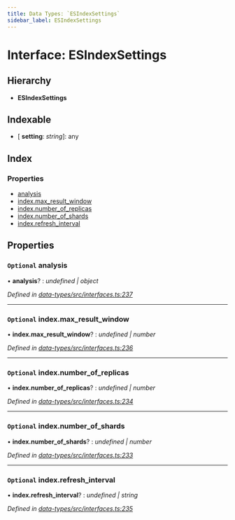```yaml
---
title: Data Types: `ESIndexSettings`
sidebar_label: ESIndexSettings
---
```


# Interface: ESIndexSettings

## Hierarchy

* **ESIndexSettings**

## Indexable

* \[ **setting**: *string*\]: any

## Index

### Properties

* [analysis](esindexsettings.md#optional-analysis)
* [index.max_result_window](esindexsettings.md#optional-index.max_result_window)
* [index.number_of_replicas](esindexsettings.md#optional-index.number_of_replicas)
* [index.number_of_shards](esindexsettings.md#optional-index.number_of_shards)
* [index.refresh_interval](esindexsettings.md#optional-index.refresh_interval)

## Properties

### `Optional` analysis

• **analysis**? : *undefined | object*

*Defined in [data-types/src/interfaces.ts:237](https://github.com/terascope/teraslice/blob/78714a985/packages/data-types/src/interfaces.ts#L237)*

___

### `Optional` index.max_result_window

• **index.max_result_window**? : *undefined | number*

*Defined in [data-types/src/interfaces.ts:236](https://github.com/terascope/teraslice/blob/78714a985/packages/data-types/src/interfaces.ts#L236)*

___

### `Optional` index.number_of_replicas

• **index.number_of_replicas**? : *undefined | number*

*Defined in [data-types/src/interfaces.ts:234](https://github.com/terascope/teraslice/blob/78714a985/packages/data-types/src/interfaces.ts#L234)*

___

### `Optional` index.number_of_shards

• **index.number_of_shards**? : *undefined | number*

*Defined in [data-types/src/interfaces.ts:233](https://github.com/terascope/teraslice/blob/78714a985/packages/data-types/src/interfaces.ts#L233)*

___

### `Optional` index.refresh_interval

• **index.refresh_interval**? : *undefined | string*

*Defined in [data-types/src/interfaces.ts:235](https://github.com/terascope/teraslice/blob/78714a985/packages/data-types/src/interfaces.ts#L235)*
